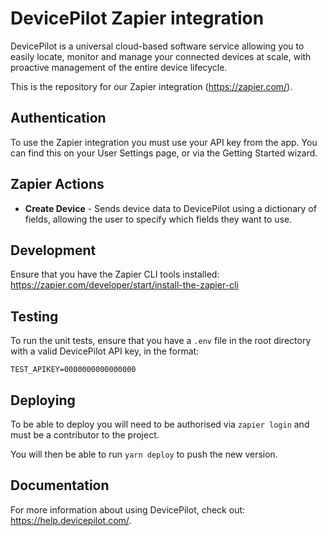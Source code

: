 # DevicePilot Zapier integration

DevicePilot is a universal cloud-based software service allowing you to easily locate, monitor and manage your connected devices at scale, with proactive management of the entire device lifecycle.

This is the repository for our Zapier integration (https://zapier.com/).

## Authentication

To use the Zapier integration you must use your API key from the app. You can find this on your User Settings page, or via the Getting Started wizard.

## Zapier Actions

* **Create Device** - Sends device data to DevicePilot using a dictionary of fields, allowing the user to specify which fields they want to use.

## Development

Ensure that you have the Zapier CLI tools installed: https://zapier.com/developer/start/install-the-zapier-cli

## Testing

To run the unit tests, ensure that you have a `.env` file in the root directory with a valid DevicePilot API key, in the format:

```
TEST_APIKEY=0000000000000000
```

## Deploying

To be able to deploy you will need to be authorised via `zapier login` and must be a contributor to the project.

You will then be able to run `yarn deploy` to push the new version.

## Documentation

For more information about using DevicePilot, check out: https://help.devicepilot.com/.
